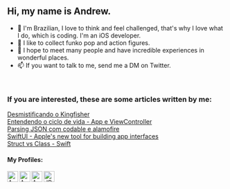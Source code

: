 ## Hi, my name is Andrew.

- 👋 I'm Brazilian, I love to think and feel challenged, that's why I love what I do, which is coding. I'm an iOS developer.
- 👀 I like to collect funko pop and action figures.
- 💞️ I hope to meet many people and have incredible experiences in wonderful places.
- 📫 If you want to talk to me, send me a DM on Twitter.


<br/>

### If you are interested, these are some articles written by me:

<a href="https://medium.com/@andrew.castro/desmistificando-o-kingfisher-3a3158eb8dcf"> Desmistificando o Kingfisher </a>
<br/>
<a href="https://medium.com/@andrew.castro/entendendo-o-ciclo-de-vida-app-e-view-6e56a82579b9"> Entendendo o ciclo de vida - App e ViewController </a>
<br/>
<a href="https://medium.com/@andrew.castro/parsing-json-com-codable-e-alamofire-ad68899100ab"> Parsing JSON com codable e alamofire</a>
<br/>
<a href="https://medium.com/@andrew.castro/swiftui-apples-new-tool-for-building-app-interfaces-8c5fc10b3e2b"> SwiftUI - Apple's new tool for building app interfaces</a>
<br/>
<a href="https://medium.com/@andrew.castro/struct-vs-class-swift-368c5d85cbed"> Struct vs Class - Swift</a>


#### My Profiles:

<a href="https://www.linkedin.com/in/andrew-castro-17596b144/">
  <img align="left" alt="Andrew's Linkedin" width="25" src="https://cdn.jsdelivr.net/npm/simple-icons@v3/icons/linkedin.svg" />
</a>
<a href="https://github.com/alvesandrew">
  <img align="left" alt="Andrew's Github" width="25" src="https://cdn.jsdelivr.net/npm/simple-icons@v3/icons/github.svg" />
</a>
<a href="https://twitter.com/swiftdreww">
  <img align="left" alt="Andrew's Twitter" width="25" src="https://cdn.jsdelivr.net/npm/simple-icons@v3/icons/twitter.svg" />
</a>
<a href="https://www.youtube.com/channel/UCF6Y0zQGtzzPezcMmJXUQTA?view_as=subscriber">
  <img align="left" alt="JPedro's Youtube" width="25" src="https://cdn.jsdelivr.net/npm/simple-icons@v3/icons/youtube.svg" />
</a>
